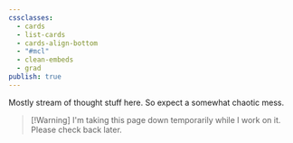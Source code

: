```yaml
---
cssclasses:
  - cards
  - list-cards
  - cards-align-bottom
  - "#mcl"
  - clean-embeds
  - grad
publish: true
---
```

<div id='stars'></div>
<div id='stars2'></div>
<div id='stars3'></div>

 
Mostly stream of thought stuff here. So expect a somewhat chaotic mess.


> [!Warning] I'm taking this page down temporarily while I work on it. Please check back later.

